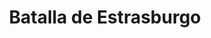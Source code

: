﻿---
title: "Batalla de Estrasburgo"
permalink: periodes_234.html
layout: periode
dataInici: 357
sidebar: periodes
pares:
  - id: 118
    title: "Bajo Imperio Romano"
    dataInici: "(284)"
    dataFi: "(476)"

fills:
jocsPrincipals:
jocsEscenaris:
jocsEpoca:
  - title: "Ancient Battles Deluxe Expansion Kit 1: Elephants at War"
    bggId: 37563
    escenari: "Argentoratum"

  - title: "Men at Arms"
    bggId: 8327
    escenari: "Argentoratum"

jocsEpocaEscenaris:
---
